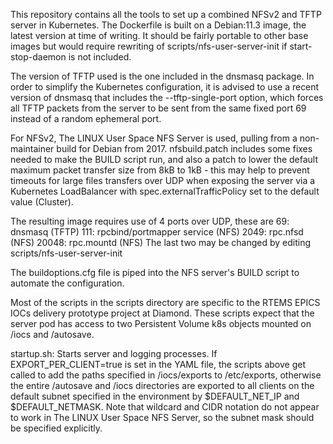 This repository contains all the tools to set up a combined NFSv2 and TFTP server in Kubernetes. 
The Dockerfile is built on a Debian:11.3 image, the latest version at time of writing. It should
be fairly portable to other base images but would require rewriting of scripts/nfs-user-server-init if start-stop-daemon is not included. 

The version of TFTP used is the one included in the dnsmasq package. In order to simplify the Kubernetes configuration, it is advised to use a recent version of dnsmasq that includes the --tftp-single-port option, which forces all TFTP packets from the server to be sent from the same fixed port 69 instead of a random ephemeral port. 

For NFSv2, The LINUX User Space NFS Server is used, pulling from a non-maintainer build for Debian from 2017. nfsbuild.patch includes some fixes needed to make the BUILD script run, and also a patch to lower the default maximum packet transfer size from 8kB to 1kB - this may help to prevent timeouts for large files transfers over UDP when exposing the server via a Kubernetes LoadBalancer with spec.externalTrafficPolicy set to the default value (Cluster).

The resulting image requires use of 4 ports over UDP, these are
69: dnsmasq (TFTP)
111: rpcbind/portmapper service (NFS)
2049: rpc.nfsd (NFS)
20048: rpc.mountd (NFS)
The last two may be changed by editing scripts/nfs-user-server-init

The buildoptions.cfg file is piped into the NFS server's BUILD script to automate the configuration. 

Most of the scripts in the scripts directory are specific to the RTEMS EPICS IOCs delivery prototype project at Diamond. 
These scripts expect that the server pod has access to two Persistent Volume k8s objects mounted on /iocs and /autosave.

startup.sh: Starts server and logging processes. If EXPORT_PER_CLIENT=true is set in the YAML file, the scripts above get called to add the paths specified in /iocs/exports to /etc/exports, otherwise the entire /autosave and /iocs directories are exported to all clients on the default subnet specified in the environment by $DEFAULT_NET_IP and $DEFAULT_NETMASK. Note that wildcard and CIDR notation do not appear to work in The LINUX User Space NFS Server, so the subnet mask should be specified explicitly. 

